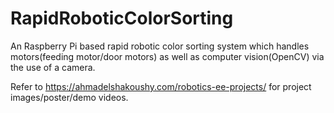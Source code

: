 # RapidRoboticColorSorting
An Raspberry Pi based rapid robotic color sorting system which handles motors(feeding motor/door motors) as well as computer vision(OpenCV) via the use of a camera.

Refer to https://ahmadelshakoushy.com/robotics-ee-projects/ for project images/poster/demo videos.
